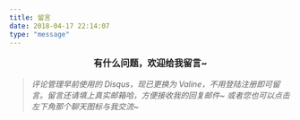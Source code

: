 ```yaml
---
title: 留言
date: 2018-04-17 22:14:07
type: "message"
---
```




<p align="center" style="font-size:16px;font-weight: bold">
    有什么问题，欢迎给我留言~
</p>




> *评论管理早前使用的  Disqus，现已更换为  Valine，不用登陆注册即可留言。留言还请填上真实邮箱哈，方便接收我的回复邮件~ 或者您也可以点击左下角那个聊天图标与我交流~*  



